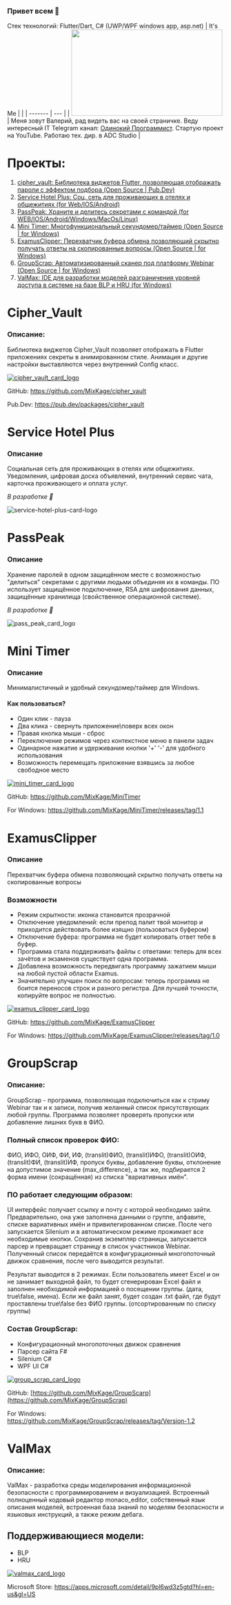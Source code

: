 ### Привет всем 👋
Стек технологий: Flutter/Dart, C# (UWP/WPF windows app, asp.net)
| It's Me |  | 
| ------- | --- |
| <img src="https://github.com/user-attachments/assets/5bb234ea-0be6-4a0c-92f5-73a71df41bd4" width="350" height="200" /> | Меня зовут Валерий, рад видеть вас на своей страничке. Веду интересный IT Telegram канал: [Одинокий Программист](https://t.me/lonelyprog). Стартую проект на YouTube. Работаю тех. дир. в ADC Studio  |

<!-- Пока что стата не очень
![MixKage GitHub stats](https://github-readme-stats.vercel.app/api?username=MixKage&hide=prs,contribs&show_icons=true&theme=ambient_gradient&locale=ru&hide_border=true&include_all_commits=true&count_private=true\&rank_icon=github)
-->


# Проекты:
1.  [cipher_vault: Библиотека виджетов Flutter, позволяющая отображать пароли с эффектом подбора (Open Source | Pub.Dev)](#cipher_vault)
2.  [Service Hotel Plus: Соц. сеть для проживающих в отелях и общежитиях (for Web/IOS/Android)](#service-hotel-plus)
3.  [PassPeak: Храните и делитесь секретами с командой (for WEB/IOS/Android/Windows/MacOs/Linux)](#passpeak)
4.	[Mini Timer: Многофункциональный секундомер/таймер (Open Source | for Windows)](#mini-timer)
5.	[ExamusClipper: Перехватчик буфера обмена позволяющий скрытно получать ответы на скопированные вопросы (Open Source | for Windows)](#examusclipper)
6.	[GroupScrap: Автоматизированный сканер под платформу Webinar (Open Source | for Windows)](#groupscrap)
7.	[ValMax: IDE для разработки моделей разграничения уровней доступа в системе на базе BLP и HRU (for Windows)](#valmax)

# Cipher_Vault
### Описание:
Библиотека виджетов Cipher_Vault позволяет отображать в Flutter приложениях секреты в анимированном стиле. Анимация и другие настройки выставляются через внутренний Config класс.

[![cipher_vault_card_logo](https://github.com/MixKage/MixKage/assets/55548743/28920b64-3180-4521-94fc-407b323da6b9)](https://github.com/MixKage/cipher_vault)

GitHub: https://github.com/MixKage/cipher_vault

Pub.Dev: https://pub.dev/packages/cipher_vault

# Service Hotel Plus
### Описание
Социальная сеть для проживающих в отелях или общежитиях. Уведомления, цифровая доска объявлений, внутренний сервис чата, карточка проживающего и оплата услуг. 

_В разработке 🔨_

![service-hotel-plus-card-logo](https://github.com/MixKage/MixKage/assets/55548743/f42f1c30-fa9a-473f-b3c4-94159ed8d61f)

# PassPeak
### Описание
Хранение паролей в одном защищённом месте с возможностью "делиться" секретами с другими людьми объединяя их в команды. ПО использует защищённое подключение, RSA для шифрования данных, защищённые хранилища (свойственное операционной системе).

_В разработке 🔨_

![pass_peak_card_logo](https://github.com/MixKage/MixKage/assets/55548743/917adc0d-02db-4875-8366-391bf09e31a2)

# Mini Timer
### Описание
Минималистичный и удобный секундомер/таймер для Windows.
#### Как пользоваться?
* Один клик - пауза
* Два клика - свернуть приложение\поверх всех окон
* Правая кнопка мыши - сброс
* Переключение режимов через контекстное меню в панели задач
* Одинарное нажатие и удерживание кнопки '+' '-' для удобного использования
* Возможность перемещать приложение взявшись за любое свободное место

[![mini_timer_card_logo](https://github.com/MixKage/MixKage/assets/55548743/282a1e4a-cb6f-488e-80d2-5e03442f926a)](https://github.com/MixKage/MiniTimer)

GitHub: https://github.com/MixKage/MiniTimer

For Windows: https://github.com/MixKage/MiniTimer/releases/tag/1.1

# ExamusClipper
### Описание
Перехватчик буфера обмена позволяющий скрытно получать ответы на скопированные вопросы
### Возможности
* Режим скрытности: иконка становится прозрачной
* Отключение уведомлений: если препод палит твой монитор и приходится действовать более изящно (пользоваться буфером)
* Отключение буфера: программа не будет копировать ответ тебе в буфер.
* Программа стала поддерживать файлы с ответами: теперь для всех зачётов и экзаменов существует одна программа.
* Добавлена возможность передвигать программу зажатием мыши на любой пустой области Examus.
* Значительно улучшен поиск по вопросам: теперь программа не боится переносов строк и разного регистра. Для лучшей точности, копируйте вопрос не полностью.

[![examus_clipper_card_logo](https://github.com/MixKage/MixKage/assets/55548743/161a3c71-2e35-4503-ab6b-4c348f70574d)](https://github.com/MixKage/ExamusClipper)

GitHub: https://github.com/MixKage/ExamusClipper

For Windows: https://github.com/MixKage/ExamusClipper/releases/tag/1.0

# GroupScrap
### Описание:
GroupScrap - программа, позволяющая подключиться как к стриму Webinar так и к записи, получив желанный список присутствующих любой группы. Программа позволяет проверять пропуски или добавление лишних букв в ФИО.

### Полный список проверок ФИО:
ФИО, ИФО, ОИФ, ФИ, ИФ, (translit)ФИО, (translit)ИФО, (translit)ОИФ, (translit)ФИ, (translit)ИФ, пропуск буквы, добавление буквы, отклонение на допустимое значение (max_difference), а так же, подбирается 2 форма имени (сокращённая) из списка "вариативных имён".

### ПО работает следующим образом:
UI интерфейс получает ссылку и почту с которой необходимо зайти. Предварительно, она уже заполнена данными о группе, алфавите, списке вариативных имён и привилегированном списке. После чего запускается Silenium и в автоматическом режиме прожимает все необходимые кнопки.  Сохранив экземпляр страницы, запускается парсер и превращает страницу в список участников Webinar. Полученный список передаётся в конфигурационный многопоточный движок сравнения, после чего выводится результат.

Результат выводится в 2 режимах. Если пользователь имеет Excel и он не занимает выходной файл, то будет сгенерирован Excel файл и заполнен необходимой информацией о посещении группы. (дата, true\false, имена). Если же файл занят, будет создан .txt файл, где будут проставлены true\false без ФИО группы. (отсортированным по списку группы)

### Состав GroupScrap:
* Конфигурационный многопоточных движок сравнения
* Парсер сайта F#
* Silenium C#
* WPF UI C#

[![group_scrap_card_logo](https://github.com/MixKage/MixKage/assets/55548743/9a182cdb-737d-4efd-b19d-ae6515939307)](https://github.com/MixKage/GroupScrap)

GitHub: [https://github.com/MixKage/GroupScarp](https://github.com/MixKage/GroupScrap)

For Windows: https://github.com/MixKage/GroupScrap/releases/tag/Version-1.2

# ValMax
### Описание:
ValMax - разработка среды моделирования информационной безопасности с программированием и визуализацией. Встроенный полноценный кодовый редактор monaco_editor, собственный язык описания моделей, встроенная база знаний по моделям безопасности и языковых инструкций, а также режим дебага.
## Поддерживающиеся модели:
* BLP
* HRU

[![valmax_card_logo](https://github.com/MixKage/MixKage/assets/55548743/6b176c48-c5f4-4b0c-b757-ff09c649ed0e)](https://apps.microsoft.com/detail/9pl6wd3z5gtd?hl=en-us&gl=US)

Microsoft Store: https://apps.microsoft.com/detail/9pl6wd3z5gtd?hl=en-us&gl=US
<!--
А что это мы тут делаем ?)
-->
